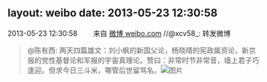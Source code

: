 layout: weibo
date: 2013-05-23 12:30:58
---
2013-05-23 12:30:58  &nbsp;&nbsp;&nbsp;&nbsp;&nbsp;&nbsp; 来自 <a href="http://weibo.com/" rel="nofollow">微博 weibo.com</a>
//@xcv58_: 转发微博
>  @陈有西: 两天四篇雄文：刘小枫的新国父论，杨晓晴的宪政属资论，新京报的党性基督论和军报的宇宙真理论。赞曰：非常时节非常音，墙上君子巧逢迎。但求今日三斗米，哪管后世留骂名。 ​​​
>  ![图片](https://ww4.sinaimg.cn/large/6b804b51jw1e4xtr3te52j20gx0hs75w.jpg)

